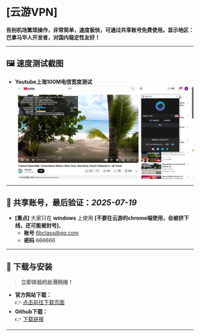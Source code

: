 # [云游VPN]

**告别机场繁琐操作，非常简单，速度极快，可通过共享账号免费使用。显示地区：巴拿马华人开发者，对国内稳定性友好！**

---

## 🖼️ 速度测试截图

*   **Youtube上海100M电信宽度测试**
    ![主界面和youtube速度测试](https://github.com/6bclass/kkk/blob/main/87579.png)

---

## 📱 共享账号，最后验证：*2025-07-19*

*   **[重点]** 大家只在 **windows** 上使用 **[不要在云游的chrome端使用，会被挤下线，还可能被封号]**。
    * **账号**   6bclass@qq.com  
    * **密码**   666666
---

## 🔽 下载与安装

> **立即体验的丝滑网络！**

*   **官方网站下载：**  
    👉 [点击前往下载页面](https://v40yycdn.xyz/)
*   **Github下载：**  
    👉 [下载链接](https://raw.githubusercontent.com/6bclass/kkk/refs/heads/main/yy_windows_installer.exe)  

---
